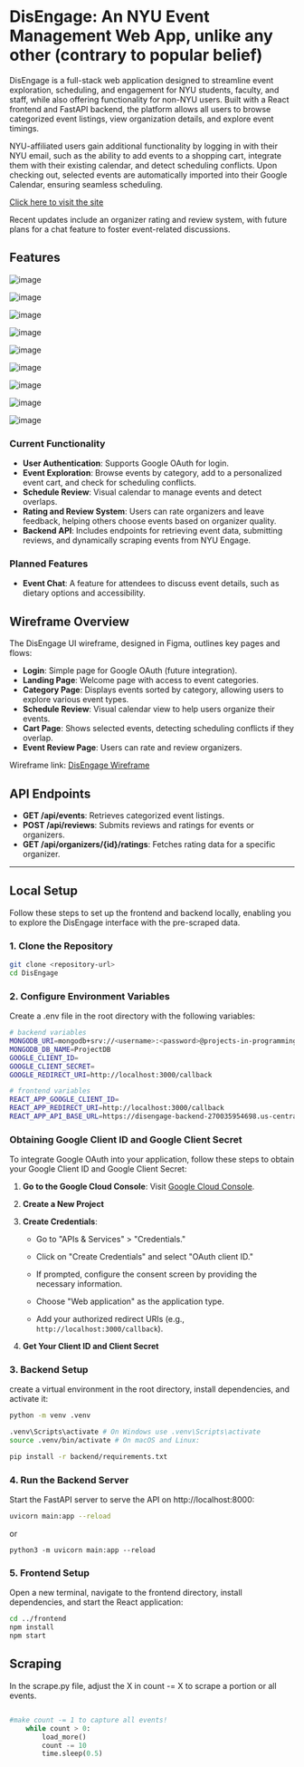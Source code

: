 # DisEngage: An NYU Event Management Web App, unlike any other (contrary to popular belief)

DisEngage is a full-stack web application designed to streamline event exploration, scheduling, and engagement for NYU students, faculty, and staff, while also offering functionality for non-NYU users. Built with a React frontend and FastAPI backend, the platform allows all users to browse categorized event listings, view organization details, and explore event timings.

NYU-affiliated users gain additional functionality by logging in with their NYU email, such as the ability to add events to a shopping cart, integrate them with their existing calendar, and detect scheduling conflicts. Upon checking out, selected events are automatically imported into their Google Calendar, ensuring seamless scheduling. 

[Click here to visit the site](https://disengage-270035954698.us-central1.run.app/)

Recent updates include an organizer rating and review system, with future plans for a chat feature to foster event-related discussions.


## Features


![image](https://github.com/user-attachments/assets/c0c2ec45-c20f-4dad-8a00-e5177f0efcf1)

![image](https://github.com/user-attachments/assets/ca2e4225-f995-41ab-a98a-fa54685569a5)

![image](https://github.com/user-attachments/assets/6ee7ee09-23fa-47d6-9a32-7d0d7136296f)

![image](https://github.com/user-attachments/assets/4b4ad391-96e7-4200-b806-e0eb389fa815)

![image](https://github.com/user-attachments/assets/b0233ef7-e2b3-4325-9881-61756c2c5bad)

![image](https://github.com/user-attachments/assets/6f42b8a7-f3f4-40c4-83ff-53366bfce205)

![image](https://github.com/user-attachments/assets/cd8dd298-5496-4ee6-82e2-4b609c04fdda)

![image](https://github.com/user-attachments/assets/f5378255-c3ef-480a-b640-1b7fb31f5aaf)

![image](https://github.com/user-attachments/assets/7c9c0fdb-6453-4ebc-918d-135dc02690d2)









### Current Functionality

- **User Authentication**: Supports Google OAuth for login.
- **Event Exploration**: Browse events by category, add to a personalized event cart, and check for scheduling conflicts.
- **Schedule Review**: Visual calendar to manage events and detect overlaps.
- **Rating and Review System**: Users can rate organizers and leave feedback, helping others choose events based on organizer quality.
- **Backend API**: Includes endpoints for retrieving event data, submitting reviews, and dynamically scraping events from NYU Engage.

### Planned Features

- **Event Chat**: A feature for attendees to discuss event details, such as dietary options and accessibility.


## Wireframe Overview


The DisEngage UI wireframe, designed in Figma, outlines key pages and flows:
- **Login**: Simple page for Google OAuth (future integration).
- **Landing Page**: Welcome page with access to event categories.
- **Category Page**: Displays events sorted by category, allowing users to explore various event types.
- **Schedule Review**: Visual calendar view to help users organize their events.
- **Cart Page**: Shows selected events, detecting scheduling conflicts if they overlap.
- **Event Review Page**: Users can rate and review organizers.

Wireframe link: [DisEngage Wireframe](https://www.figma.com/design/MasSlMeRXTZXFJKS1GPhe0/PPDS---wireframe?node-id=0-1&t=kliAEk92ZPicklHd-1)


## API Endpoints

- **GET /api/events**: Retrieves categorized event listings.
- **POST /api/reviews**: Submits reviews and ratings for events or organizers.
- **GET /api/organizers/{id}/ratings**: Fetches rating data for a specific organizer.

---

## Local Setup

Follow these steps to set up the frontend and backend locally, enabling you to explore the DisEngage interface with the pre-scraped data.

### 1. Clone the Repository

```bash
git clone <repository-url>
cd DisEngage
```

### 2. Configure Environment Variables

Create a .env file in the root directory with the following variables:
```bash
# backend variables
MONGODB_URI=mongodb+srv://<username>:<password>@projects-in-programming.qctmw.mongodb.net/?retryWrites=true&w=majority&appName=Projects-In-Programming
MONGODB_DB_NAME=ProjectDB
GOOGLE_CLIENT_ID=
GOOGLE_CLIENT_SECRET=
GOOGLE_REDIRECT_URI=http://localhost:3000/callback

# frontend variables
REACT_APP_GOOGLE_CLIENT_ID=
REACT_APP_REDIRECT_URI=http://localhost:3000/callback
REACT_APP_API_BASE_URL=https://disengage-backend-270035954698.us-central1.run.app/api
```

### Obtaining Google Client ID and Google Client Secret

To integrate Google OAuth into your application, follow these steps to obtain your Google Client ID and Google Client Secret:

1. **Go to the Google Cloud Console**: Visit [Google Cloud Console](https://console.cloud.google.com/).

2. **Create a New Project**

3. **Create Credentials**:

   - Go to "APIs & Services" > "Credentials."

   - Click on "Create Credentials" and select "OAuth client ID."

   - If prompted, configure the consent screen by providing the necessary information.

   - Choose "Web application" as the application type.

   - Add your authorized redirect URIs (e.g., `http://localhost:3000/callback`).

4. **Get Your Client ID and Client Secret**

### 3. Backend Setup

create a virtual environment in the root directory, install dependencies, and activate it:
```bash
python -m venv .venv

.venv\Scripts\activate # On Windows use .venv\Scripts\activate
source .venv/bin/activate # On macOS and Linux:

pip install -r backend/requirements.txt
```

### 4. Run the Backend Server
Start the FastAPI server to serve the API on http://localhost:8000:

```bash
uvicorn main:app --reload
```
or
```
python3 -m uvicorn main:app --reload
```

### 5. Frontend Setup
Open a new terminal, navigate to the frontend directory, install dependencies, and start the React application:

```bash
cd ../frontend
npm install
npm start
```

## Scraping
In the scrape.py file, adjust the X in count -= X to scrape a portion or all events.

```python

#make count -= 1 to capture all events!
    while count > 0:
        load_more()
        count -= 10
        time.sleep(0.5)
```

